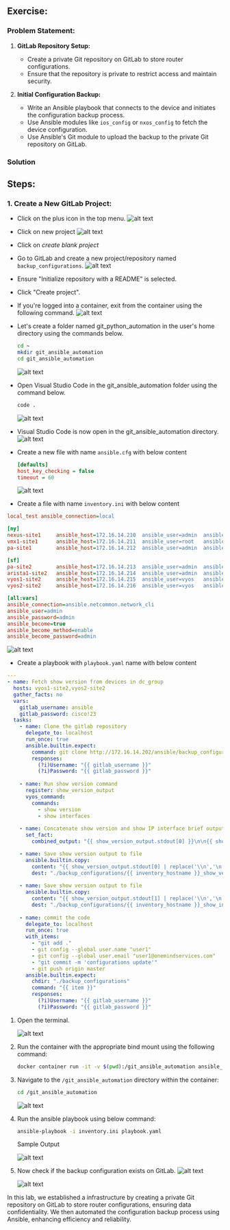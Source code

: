 ##  Exercise:
### Problem Statement:

1. **GitLab Repository Setup:**
   - Create a private Git repository on GitLab to store router configurations.
   - Ensure that the repository is private to restrict access and maintain security.

2. **Initial Configuration Backup:**
   - Write an Ansible playbook that connects to the device and initiates the configuration backup process.
   - Use Ansible modules like `ios_config` or `nxos_config` to fetch the device configuration.
   - Use Ansible's Git module to upload the backup to the private Git repository on GitLab.


### Solution
## Steps:

### 1. Create a New GitLab Project:
- Click on the plus icon in the top menu.
  ![alt text](image.png)
- Click on new project
  ![alt text](image-1.png)
- Click on *create blank project*
- Go to GitLab and create a new project/repository named `backup_configurations`.
  ![alt text](image-20.png)
- Ensure "Initialize repository with a README" is selected.
- Click "Create project".

- If you're logged into a container, exit from the container using the following command.
  ![alt text](image-14.png)

- Let's create a folder named git_python_automation in the user's home directory using the commands below.
  ```sh
  cd ~
  mkdir git_ansible_automation
  cd git_ansible_automation
  ```
  ![alt text](image-15.png)


- Open Visual Studio Code in the git_ansible_automation folder using the command below.
  ```sh
  code .
  ```
  ![alt text](image-16.png)
 
- Visual Studio Code is now open in the git_ansible_automation directory.
   ![alt text](image-7.png)
  
- Create a new file with name `ansible.cfg` with below content
  ```ini
  [defaults]
  host_key_checking = false
  timeout = 60
  ```
  ![alt text](image-28.png)

- Create a file with name `inventory.ini` with below content
```ini
local_test ansible_connection=local

[ny]
nexus-site1     ansible_host=172.16.14.210  ansible_user=admin  ansible_password=admin ansible_network_os=nxos
vmx1-site1      ansible_host=172.16.14.211  ansible_user=root   ansible_password=Juniper ansible_network_os=junos
pa-site1        ansible_host=172.16.14.212  ansible_user=admin  ansible_password=Test12345 ansible_network_os=panos ansible_connection=local

[sf]
pa-site2        ansible_host=172.16.14.213  ansible_user=admin  ansible_password=Test12345 ansible_network_os=panos ansible_connection=local
arista1-site2   ansible_host=172.16.14.214  ansible_user=admin  ansible_password=password ansible_network_os=eos
vyos1-site2     ansible_host=172.16.14.215  ansible_user=vyos   ansible_password=vyos ansible_network_os=vyos
vyos2-site2     ansible_host=172.16.14.216  ansible_user=vyos   ansible_password=vyos ansible_network_os=vyos

[all:vars]
ansible_connection=ansible.netcommon.network_cli
ansible_user=admin
ansible_password=admin
ansible_become=true
ansible_become_method=enable
ansible_become_password=admin
  ```
  
 ![alt text](image-29.png)

- Create a playbook with `playbook.yaml` name with below content

```yaml
---
- name: Fetch show version from devices in dc_group
  hosts: vyos1-site2,vyos2-site2
  gather_facts: no
  vars: 
    gitlab_username: ansible
    gitlab_password: cisco!23
  tasks:
    - name: Clone the gitlab repository
      delegate_to: localhost
      run_once: true
      ansible.builtin.expect:
        command: git clone http://172.16.14.202/ansible/backup_configurations.git --verbose
        responses:
          (?i)Username: "{{ gitlab_username }}"
          (?i)Password: "{{ gitlab_password }}"
    
    - name: Run show version command
      register: show_version_output
      vyos_command:
        commands:
          - show version
          - show interfaces
    
    - name: Concatenate show version and show IP interface brief outputs
      set_fact:
        combined_output: "{{ show_version_output.stdout[0] }}\n\n{{ show_version_output.stdout[1] }}"

    - name: Save show version output to file
      ansible.builtin.copy:
        content: "{{ show_version_output.stdout[0] | replace('\\n','\n')}}"
        dest: "./backup_configurations/{{ inventory_hostname }}_show_version.cfg"
    
    - name: Save show version output to file
      ansible.builtin.copy:
        content: "{{ show_version_output.stdout[1] | replace('\\n','\n')}}"
        dest: "./backup_configurations/{{ inventory_hostname }}_show_interfaces.cfg"
    
    - name: commit the code
      delegate_to: localhost
      run_once: true
      with_items:
        - "git add ."
        - git config --global user.name "user1"
        - git config --global user.email "user1@onemindservices.com"
        - "git commit -m 'configurations update'"
        - git push origin master
      ansible.builtin.expect:
        chdir: "./backup_configurations"
        command: "{{ item }}"
        responses:
          (?i)Username: "{{ gitlab_username }}"
          (?i)Password: "{{ gitlab_password }}"
```

1. Open the terminal.

   ![alt text](image-22.png)

2. Run the container with the appropriate bind mount using the following command:

   ```sh
   docker container run -it -v $(pwd):/git_ansible_automation ansible_lab
   ```
3. Navigate to the `/git_ansible_automation` directory within the container:

   ```sh
   cd /git_ansible_automation
   ```

   ![alt text](image-23.png)

4. Run the ansible playbook using below command:

   ```sh
   ansible-playbook -i inventory.ini playbook.yaml
   ```
   Sample Output
   
   ![alt text](image-30.png)

5. Now check if the backup configuration exists on GitLab.
   ![alt text](image-31.png)
   
   ![alt text](image-32.png)


In this lab, we established a infrastructure by creating a private Git repository on GitLab to store router configurations, ensuring data confidentiality. We then automated the configuration backup process using Ansible, enhancing efficiency and reliability.
